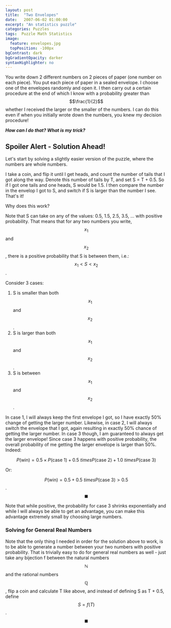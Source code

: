 ```yaml
---
layout: post
title:  "Two Envelopes"
date:   2007-06-02 01:00:00
excerpt: "An statistics puzzle"
categories: Puzzles
tags:  Puzzle Math Statistics
image:
  feature: envelopes.jpg
  topPosition: -100px
bgContrast: dark
bgGradientOpacity: darker
syntaxHighlighter: no
---
```

You write down 2 different numbers on 2 pieces of paper (one number on each piece). You put each piece of paper in a sealed envelope. I choose one of the envelopes randomly and open it. I then carry out a certain procedure at the end of which I know with a probability greater than $$\frac{1}{2}$$ whether I received the larger or the smaller of the numbers. I can do this even if when you initially wrote down the numbers, you knew my decision procedure!

***How can I do that? What is my trick?***

## Spoiler Alert - Solution Ahead!

Let's start by solving a slightly easier version of the puzzle, where the numbers are whole numbers.

I take a coin, and flip it until I get heads, and count the number of tails that I got along the way. Denote this number of tails by T, and set S = T + 0.5. So if I got one tails and one heads, S would be 1.5. I then compare the number in the envelop I got to S, and switch if S is larger than the number I see. That's it!

Why does this work?

Note that S can take on any of the values: 0.5, 1.5, 2.5, 3.5, ... with positive probability. That means that for any two numbers you write, $$x_1$$ and $$x_2$$, there is a positive probability that S is between them, i.e.: $$x_1 \lt S \lt x_2$$.

Consider 3 cases:
1. S is smaller than both $$x_1$$ and $$x_2$$.
2. S is larger than both $$x_1$$ and $$x_2$$.
3. S is between $$x_1$$ and $$x_2$$.

In case 1, I will always keep the first envelope I got, so I have exactly 50% change of getting the larger number.
Likewise, in case 2, I will always switch the envelope that I got, again resulting in exactly 50% chance of getting the larger number.
In case 3 though, I am guaranteed to always get the larger envelope! Since case 3 happens with positive probability, the overall probability of me getting the larger envelope is larger than 50%. Indeed:

$$P(\text{win}) = 0.5 \times P(\text{case 1}) + 0.5 \ times P(\text{case 2}) + 1.0 \ times P(\text{case 3})$$

Or:

$$P(\text{win}) = 0.5 + 0.5 \ times P(\text{case 3}) \gt 0.5$$.
$$\blacksquare$$

Note that while positive, the probability for case 3 shrinks exponentially and while I will always be able to get an advantage, you can make this advantage extremely small by choosing large numbers.

### Solving for General Real Numbers
Note that the only thing I needed in order for the solution above to work, is to be able to generate a number between your two numbers with positive probability. That is trivially easy to do for general real numbers as well - just take any bijection f between the natural numbers $$\mathbb{N}$$ and the rational numbers $$\mathbb{Q}$$, flip a coin and calculate T like above, and instead of defining S as T + 0.5, define $$S = f(T)$$.
$$\blacksquare$$
